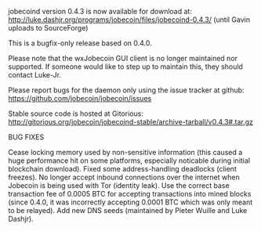 jobecoind version 0.4.3 is now available for download at:
http://luke.dashjr.org/programs/jobecoin/files/jobecoind-0.4.3/ (until Gavin uploads to SourceForge)

This is a bugfix-only release based on 0.4.0.

Please note that the wxJobecoin GUI client is no longer maintained nor supported. If someone would like to step up to maintain this, they should contact Luke-Jr.

Please report bugs for the daemon only using the issue tracker at github:
https://github.com/jobecoin/jobecoin/issues

Stable source code is hosted at Gitorious:
http://gitorious.org/jobecoin/jobecoind-stable/archive-tarball/v0.4.3#.tar.gz

BUG FIXES

Cease locking memory used by non-sensitive information (this caused a huge performance hit on some platforms, especially noticable during initial blockchain download).
Fixed some address-handling deadlocks (client freezes).
No longer accept inbound connections over the internet when Jobecoin is being used with Tor (identity leak).
Use the correct base transaction fee of 0.0005 BTC for accepting transactions into mined blocks (since 0.4.0, it was incorrectly accepting 0.0001 BTC which was only meant to be relayed).
Add new DNS seeds (maintained by Pieter Wuille and Luke Dashjr).

